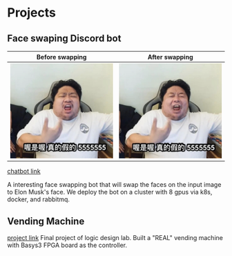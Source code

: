 Projects
======

Face swaping Discord bot
------

Before swapping            |  After swapping
:-------------------------:|:-------------------------:
![](/images/ton_face1.png) |  ![](/images/ton_face2.png) 


[chatbot link](https://jnnnnyao.github.io/ElonMA/)


A interesting face swapping bot that will swap the faces on the input image to Elon Musk's face.
We deploy the bot on a cluster with 8 gpus via k8s, docker, and rabbitmq.

Vending Machine
------
[project link](https://github.com/asd08573064/vending-mahine)
Final project of logic design lab. Built a "REAL" vending machine with Basys3 FPGA board as the controller.
